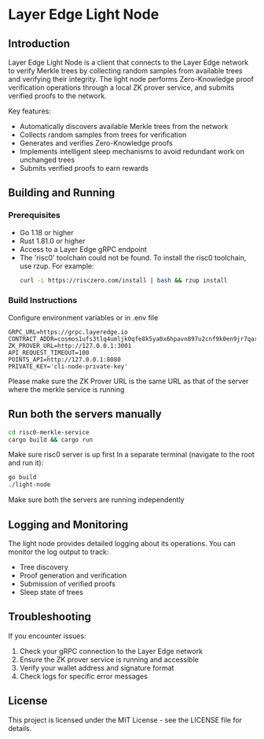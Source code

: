 # Layer Edge Light Node

## Introduction

Layer Edge Light Node is a client that connects to the Layer Edge network to verify Merkle trees by collecting random samples from available trees and verifying their integrity. The light node performs Zero-Knowledge proof verification operations through a local ZK prover service, and submits verified proofs to the network.

Key features:
- Automatically discovers available Merkle trees from the network
- Collects random samples from trees for verification
- Generates and verifies Zero-Knowledge proofs
- Implements intelligent sleep mechanisms to avoid redundant work on unchanged trees
- Submits verified proofs to earn rewards

## Building and Running

### Prerequisites

- Go 1.18 or higher
- Rust 1.81.0 or higher
- Access to a Layer Edge gRPC endpoint
- The 'risc0' toolchain could not be found.
  To install the risc0 toolchain, use rzup.
  For example:
    ```bash
    curl -L https://risczero.com/install | bash && rzup install
    ```

### Build Instructions

Configure environment variables or in .env file
```env
GRPC_URL=https://grpc.layeredge.io
CONTRACT_ADDR=cosmos1ufs3tlq4umljk0qfe8k5ya0x6hpavn897u2cnf9k0en9jr7qarqqt56709
ZK_PROVER_URL=http://127.0.0.1:3001
API_REQUEST_TIMEOUT=100
POINTS_API=http://127.0.0.1:8080
PRIVATE_KEY='cli-node-private-key'
```

Please make sure the ZK Prover URL is the same URL as that of the server where the merkle service is running

## Run both the servers manually

```bash
cd risc0-merkle-service
cargo build && cargo run
```
Make sure risc0 server is up first
In a separate terminal (navigate to the root and run it):
```bash
go build
./light-node
```

Make sure both the servers are running independently

## Logging and Monitoring

The light node provides detailed logging about its operations. You can monitor the log output to track:
- Tree discovery
- Proof generation and verification
- Submission of verified proofs
- Sleep state of trees

## Troubleshooting

If you encounter issues:

1. Check your gRPC connection to the Layer Edge network
2. Ensure the ZK prover service is running and accessible
3. Verify your wallet address and signature format
4. Check logs for specific error messages

## License

This project is licensed under the MIT License - see the LICENSE file for details.

